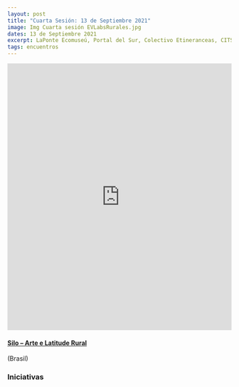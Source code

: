 ```yaml
---
layout: post
title: "Cuarta Sesión: 13 de Septiembre 2021"
image: Img Cuarta sesión EVLabsRurales.jpg
dates: 13 de Septiembre 2021
excerpt: LaPonte Ecomuseú, Portal del Sur, Colectivo Etineranceas, CITSAC 
tags: encuentros
---
```


<iframe src="https://archive.org/embed/encuentro-virtual-de-labs-rurales-en-iberoamerica-3" width="100%" height="600" frameborder="0" webkitallowfullscreen="true" mozallowfullscreen="true" allowfullscreen></iframe>

#### [Silo – Arte e Latitude Rural](https://silo.org.br/)

(Brasil)

### Iniciativas
